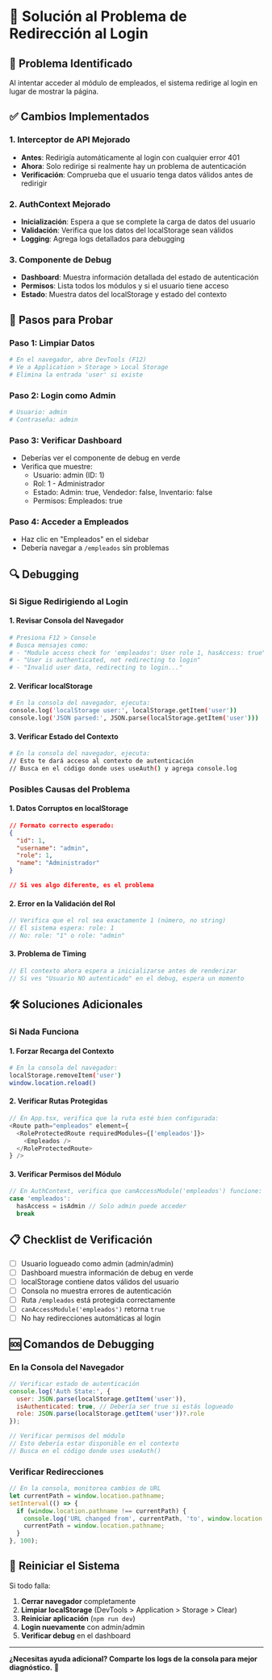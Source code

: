 # 🔧 Solución al Problema de Redirección al Login

## 🚨 **Problema Identificado**

Al intentar acceder al módulo de empleados, el sistema redirige al login en lugar de mostrar la página.

## ✅ **Cambios Implementados**

### **1. Interceptor de API Mejorado**
- **Antes**: Redirigía automáticamente al login con cualquier error 401
- **Ahora**: Solo redirige si realmente hay un problema de autenticación
- **Verificación**: Comprueba que el usuario tenga datos válidos antes de redirigir

### **2. AuthContext Mejorado**
- **Inicialización**: Espera a que se complete la carga de datos del usuario
- **Validación**: Verifica que los datos del localStorage sean válidos
- **Logging**: Agrega logs detallados para debugging

### **3. Componente de Debug**
- **Dashboard**: Muestra información detallada del estado de autenticación
- **Permisos**: Lista todos los módulos y si el usuario tiene acceso
- **Estado**: Muestra datos del localStorage y estado del contexto

## 🧪 **Pasos para Probar**

### **Paso 1: Limpiar Datos**
```bash
# En el navegador, abre DevTools (F12)
# Ve a Application > Storage > Local Storage
# Elimina la entrada 'user' si existe
```

### **Paso 2: Login como Admin**
```bash
# Usuario: admin
# Contraseña: admin
```

### **Paso 3: Verificar Dashboard**
- Deberías ver el componente de debug en verde
- Verifica que muestre:
  - Usuario: admin (ID: 1)
  - Rol: 1 - Administrador
  - Estado: Admin: true, Vendedor: false, Inventario: false
  - Permisos: Empleados: true

### **Paso 4: Acceder a Empleados**
- Haz clic en "Empleados" en el sidebar
- Debería navegar a `/empleados` sin problemas

## 🔍 **Debugging**

### **Si Sigue Redirigiendo al Login**

#### **1. Revisar Consola del Navegador**
```bash
# Presiona F12 > Console
# Busca mensajes como:
# - "Module access check for 'empleados': User role 1, hasAccess: true"
# - "User is authenticated, not redirecting to login"
# - "Invalid user data, redirecting to login..."
```

#### **2. Verificar localStorage**
```bash
# En la consola del navegador, ejecuta:
console.log('localStorage user:', localStorage.getItem('user'))
console.log('JSON parsed:', JSON.parse(localStorage.getItem('user')))
```

#### **3. Verificar Estado del Contexto**
```bash
# En la consola del navegador, ejecuta:
// Esto te dará acceso al contexto de autenticación
// Busca en el código donde uses useAuth() y agrega console.log
```

### **Posibles Causas del Problema**

#### **1. Datos Corruptos en localStorage**
```json
// Formato correcto esperado:
{
  "id": 1,
  "username": "admin",
  "role": 1,
  "name": "Administrador"
}

// Si ves algo diferente, es el problema
```

#### **2. Error en la Validación del Rol**
```typescript
// Verifica que el rol sea exactamente 1 (número, no string)
// El sistema espera: role: 1
// No: role: "1" o role: "admin"
```

#### **3. Problema de Timing**
```typescript
// El contexto ahora espera a inicializarse antes de renderizar
// Si ves "Usuario NO autenticado" en el debug, espera un momento
```

## 🛠️ **Soluciones Adicionales**

### **Si Nada Funciona**

#### **1. Forzar Recarga del Contexto**
```bash
# En la consola del navegador:
localStorage.removeItem('user')
window.location.reload()
```

#### **2. Verificar Rutas Protegidas**
```typescript
// En App.tsx, verifica que la ruta esté bien configurada:
<Route path="empleados" element={
  <RoleProtectedRoute requiredModules={['empleados']}>
    <Empleados />
  </RoleProtectedRoute>
} />
```

#### **3. Verificar Permisos del Módulo**
```typescript
// En AuthContext, verifica que canAccessModule('empleados') funcione:
case 'empleados':
  hasAccess = isAdmin // Solo admin puede acceder
  break
```

## 📋 **Checklist de Verificación**

- [ ] Usuario logueado como admin (admin/admin)
- [ ] Dashboard muestra información de debug en verde
- [ ] localStorage contiene datos válidos del usuario
- [ ] Consola no muestra errores de autenticación
- [ ] Ruta `/empleados` está protegida correctamente
- [ ] `canAccessModule('empleados')` retorna `true`
- [ ] No hay redirecciones automáticas al login

## 🆘 **Comandos de Debugging**

### **En la Consola del Navegador**
```javascript
// Verificar estado de autenticación
console.log('Auth State:', {
  user: JSON.parse(localStorage.getItem('user')),
  isAuthenticated: true, // Debería ser true si estás logueado
  role: JSON.parse(localStorage.getItem('user'))?.role
});

// Verificar permisos del módulo
// Esto debería estar disponible en el contexto
// Busca en el código donde uses useAuth()
```

### **Verificar Redirecciones**
```javascript
// En la consola, monitorea cambios de URL
let currentPath = window.location.pathname;
setInterval(() => {
  if (window.location.pathname !== currentPath) {
    console.log('URL changed from', currentPath, 'to', window.location.pathname);
    currentPath = window.location.pathname;
  }
}, 100);
```

## 🔄 **Reiniciar el Sistema**

Si todo falla:

1. **Cerrar navegador** completamente
2. **Limpiar localStorage** (DevTools > Application > Storage > Clear)
3. **Reiniciar aplicación** (`npm run dev`)
4. **Login nuevamente** con admin/admin
5. **Verificar debug** en el dashboard

---

**¿Necesitas ayuda adicional? Comparte los logs de la consola para mejor diagnóstico.** 🚀

